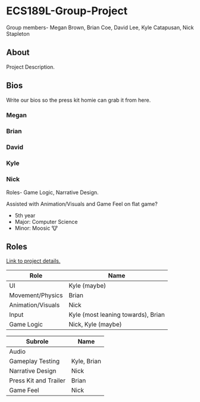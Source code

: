 # ECS189L-Group-Project
Group members- Megan Brown, Brian Coe, David Lee, Kyle Catapusan, Nick Stapleton

## About ##
Project Description.

## Bios ##
Write our bios so the press kit homie can grab it from here. 

### Megan ###

### Brian ###

### David ###

### Kyle ###

### Nick ###
Roles- Game Logic, Narrative Design.

Assisted with Animation/Visuals and Game Feel on flat game?

* 5th year
* Major: Computer Science
* Minor: Moosic 🐮

## Roles ##
[Link to project details.](https://github.com/dr-jam/ECS189L/blob/master/GameProject.md)

| Role | Name |
| ---- | ---- |
| UI |Kyle (maybe) |
| Movement/Physics | Brian |
| Animation/Visuals | Nick |
| Input |Kyle (most leaning towards), Brian |
| Game Logic | Nick, Kyle (maybe) |

| Subrole | Name | 
| ------- | ---- |
| Audio | | Megan |
| Gameplay Testing |Kyle, Brian | 
| Narrative Design | Nick |
| Press Kit and Trailer | Brian | 
| Game Feel | Nick |
